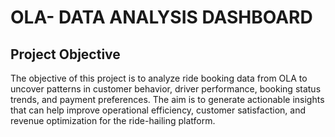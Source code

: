 # OLA- DATA ANALYSIS DASHBOARD
## Project Objective
The objective of this project is to analyze ride booking data from OLA to uncover patterns in customer behavior, driver performance, booking status trends, and payment preferences. The aim is to generate actionable insights that can help improve operational efficiency, customer satisfaction, and revenue optimization for the ride-hailing platform.
